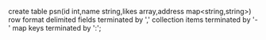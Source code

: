 create table psn(id int,name string,likes array<string>,address map<string,string>) row format delimited fields terminated by ',' collection items terminated by '-' map keys terminated by ':';